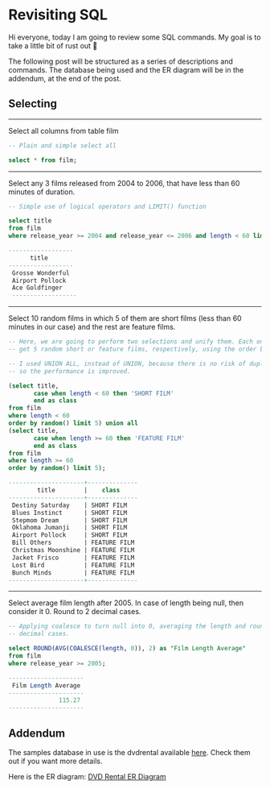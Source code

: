 # Revisiting SQL

Hi everyone, today I am going to review some SQL commands. My goal is to take a
little bit of rust out :rofl:

The following post will be structured as a series of descriptions and commands.
The database being used and the ER diagram will be in the addendum, at the end
of the post.

## Selecting

---

Select all columns from table film

```sql
-- Plain and simple select all

select * from film;
```

---

Select any 3 films released from 2004 to 2006, that have less than 60 minutes of
duration.

```sql
-- Simple use of logical operators and LIMIT() function

select title
from film
where release_year >= 2004 and release_year <= 2006 and length < 60 limit 3;

------------------
      title
------------------
 Grosse Wonderful
 Airport Pollock
 Ace Goldfinger
 ------------------
```

---

Select 10 random films in which 5 of them are short films (less than 60 minutes
in our case) and the rest are feature films.

```sql
-- Here, we are going to perform two selections and unify them. Each one will
-- get 5 random short or feature films, respectively, using the order by random().

-- I used UNION ALL, instead of UNION, because there is no risk of duplications,
-- so the performance is improved.

(select title,
       case when length < 60 then 'SHORT FILM'
       end as class
from film
where length < 60
order by random() limit 5) union all
(select title,
       case when length >= 60 then 'FEATURE FILM'
       end as class
from film
where length >= 60
order by random() limit 5);

---------------------+--------------
        title        |    class
---------------------+--------------
 Destiny Saturday    | SHORT FILM
 Blues Instinct      | SHORT FILM
 Stepmom Dream       | SHORT FILM
 Oklahoma Jumanji    | SHORT FILM
 Airport Pollock     | SHORT FILM
 Bill Others         | FEATURE FILM
 Christmas Moonshine | FEATURE FILM
 Jacket Frisco       | FEATURE FILM
 Lost Bird           | FEATURE FILM
 Bunch Minds         | FEATURE FILM
---------------------+--------------
```

---

Select average film length after 2005. In case of length being null, then
consider it 0. Round to 2 decimal cases.

```sql
-- Applying coalesce to turn null into 0, averaging the length and rounding it up to 2
-- decimal cases.

select ROUND(AVG(COALESCE(length, 0)), 2) as "Film Length Average"
from film
where release_year >= 2005;

---------------------
 Film Length Average
---------------------
              115.27
---------------------
```

## Addendum

The samples database in use is the dvdrental available
[here](https://www.postgresqltutorial.com/postgresql-getting-started/postgresql-sample-database/).
Check them out if you want more details.

Here is the ER diagram:
[DVD Rental ER Diagram](https://www.postgresqltutorial.com/wp-content/uploads/2018/03/dvd-rental-sample-database-diagram.png 'ER Diagram')
